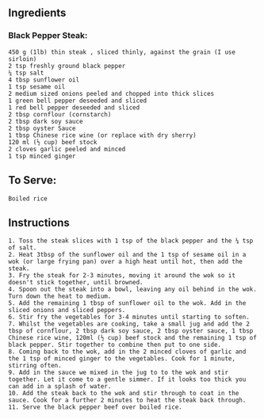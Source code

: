<!-- SPDX-License-Identifier: zlib-acknowledgement -->
## Ingredients
### Black Pepper Steak:
    450 g (1lb) thin steak , sliced thinly, against the grain (I use sirloin)
    2 tsp freshly ground black pepper
    ¼ tsp salt
    4 tbsp sunflower oil
    1 tsp sesame oil
    2 medium sized onions peeled and chopped into thick slices
    1 green bell pepper deseeded and sliced
    1 red bell pepper deseeded and sliced
    2 tbsp cornflour (cornstarch)
    2 tbsp dark soy sauce
    2 tbsp oyster Sauce
    1 tbsp Chinese rice wine (or replace with dry sherry)
    120 ml (½ cup) beef stock
    2 cloves garlic peeled and minced
    1 tsp minced ginger

## To Serve:
    Boiled rice

## Instructions
    1. Toss the steak slices with 1 tsp of the black pepper and the ¼ tsp of salt.
    2. Heat 3tbsp of the sunflower oil and the 1 tsp of sesame oil in a wok (or large frying pan) over a high heat until hot, then add the steak.
    3. Fry the steak for 2-3 minutes, moving it around the wok so it doesn't stick together, until browned.
    4. Spoon out the steak into a bowl, leaving any oil behind in the wok. Turn down the heat to medium.
    5. Add the remaining 1 tbsp of sunflower oil to the wok. Add in the sliced onions and sliced peppers.
    6. Stir fry the vegetables for 3-4 minutes until starting to soften.
    7. Whilst the vegetables are cooking, take a small jug and add the 2 tbsp of cornflour, 2 tbsp dark soy sauce, 2 tbsp oyster sauce, 1 tbsp Chinese rice wine, 120ml (½ cup) beef stock and the remaining 1 tsp of black pepper. Stir together to combine then put to one side.
    8. Coming back to the wok, add in the 2 minced cloves of garlic and the 1 tsp of minced ginger to the vegetables. Cook for 1 minute, stirring often.
    9. Add in the sauce we mixed in the jug to to the wok and stir together. Let it come to a gentle simmer. If it looks too thick you can add in a splash of water.
    10. Add the steak back to the wok and stir through to coat in the sauce. Cook for a further 2 minutes to heat the steak back through.
    11. Serve the black pepper beef over boiled rice.
